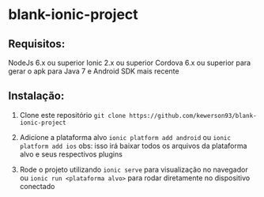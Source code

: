 # blank-ionic-project


Requisitos:
------------------------
NodeJs 6.x ou superior
Ionic 2.x ou superior
Cordova 6.x ou superior
para gerar o apk para  Java 7 e Android SDK mais recente

Instalação:
------------------------
1. Clone este repositório
`git clone https://github.com/kewerson93/blank-ionic-project`

2. Adicione a plataforma alvo
`ionic platform add android` ou `ionic platform add ios`
obs: isso irá baixar todos os arquivos da plataforma alvo e seus respectivos plugins

3. Rode o projeto utilizando `ionic serve` para visualização no navegador ou `ionic run <plataforma alvo>` para rodar diretamente no dispositivo conectado